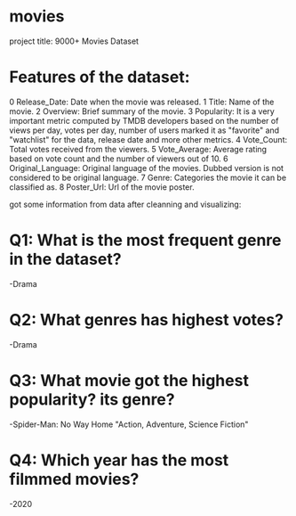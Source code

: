 # movies

project title:
9000+ Movies Dataset

# Features of the dataset:

0 Release_Date: Date when the movie was released.
1 Title: Name of the movie.
2 Overview: Brief summary of the movie.
3 Popularity: It is a very important metric computed by TMDB developers based on the number of views per day, votes per day, number of users marked it as "favorite" and "watchlist" for the data, release date and more other metrics.
4 Vote_Count: Total votes received from the viewers.
5 Vote_Average: Average rating based on vote count and the number of viewers out of 10.
6 Original_Language: Original language of the movies. Dubbed version is not considered to be original language.
7 Genre: Categories the movie it can be classified as.
8 Poster_Url: Url of the movie poster.

got some information from data after cleanning and visualizing:
# Q1: What is the most frequent genre in the dataset?
-Drama

# Q2: What genres has highest votes?
-Drama

# Q3: What movie got the highest popularity? its genre?
-Spider-Man: No Way Home "Action, Adventure, Science Fiction"

# Q4: Which year has the most filmmed movies?
-2020
